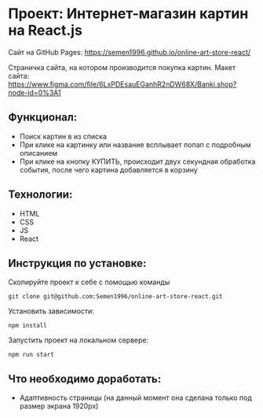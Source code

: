 # Проект: Интернет-магазин картин на React.js
Сайт на GitHub Pages: https://semen1996.github.io/online-art-store-react/ 

Страничка сайта, на котором производится покупка картин.
Макет сайта: https://www.figma.com/file/6LxPDEsauEGanhR2nDW68X/Banki.shop?node-id=0%3A1

## Функционал:

* Поиск картин в из списка
* При клике на картинку или название всплывает попап с подробным описанием
* При клике на кнопку КУПИТЬ, происходит двух секундная обработка события, после чего картина добавляется в корзину

## Технологии: 

* HTML
* CSS
* JS
* React

## Инструкция по установке: 


Скопируйте проект к себе с помощью команды

```
git clone git@github.com:Semen1996/online-art-store-react.git
```

Установить зависимости:

```
npm install
```

Запустить проект на локальном сервере:

```
npm run start
```


## Что необходимо доработать:

* Адаптивность страницы (на данный момент она сделана только под размер экрана 1920px)

